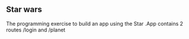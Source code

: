 ## Star wars
The programming exercise to build an app using the Star .App contains 2 routes /login and /planet

